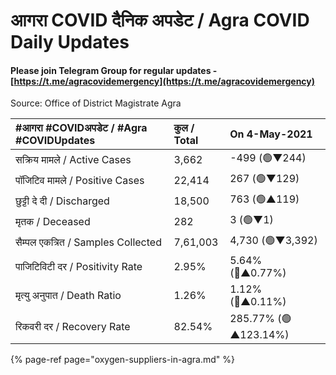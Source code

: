 # आगरा COVID दैनिक अपडेट / Agra COVID Daily Updates

#### Please join Telegram Group for regular updates - [https://t.me/agracovidemergency](https://t.me/agracovidemergency)

Source: Office of District Magistrate Agra

| \#**आगरा \#COVIDअपडेट / \#Agra \#COVIDUpdates** | कुल / **Total** | **On 4-May-2021** |
| :--- | :--- | :--- |
| सक्रिय मामले / Active Cases | 3,662 | -499 \(🟢▼244\) |
| पॉजिटिव मामले / Positive Cases | 22,414 | 267 \(🟢▼129\) |
| छुट्टी दे दी / Discharged | 18,500 | 763 \(🟢▲119\) |
| मृतक / Deceased | 282 | 3 \(🟢▼1\) |
| सैम्पल एकत्रित / Samples Collected | 7,61,003 | 4,730 \(🟢▼3,392\) |
| पाजिटिविटी दर / Positivity Rate | 2.95% | 5.64% \(🔴▲0.77%\) |
| मृत्यु अनुपात / Death Ratio | 1.26% | 1.12% \(🔴▲0.11%\) |
| रिकवरी दर / Recovery Rate | 82.54% | 285.77% \(🟢▲123.14%\) |

{% page-ref page="oxygen-suppliers-in-agra.md" %}



